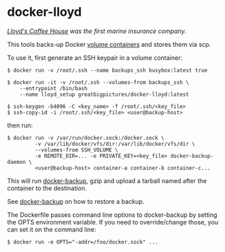 # docker-lloyd
*[Lloyd's Coffee House](http://en.wikipedia.org/wiki/Lloyd%27s_Coffee_House)
was the first marine insurance company.*

This tools backs-up Docker [volume containers](http://docs.docker.io/en/latest/use/working_with_volumes/#creating-and-mounting-a-data-volume-container)
and stores them via scp.

To use it, first generate an SSH keypair in a volume container:

	$ docker run -v /root/.ssh --name backups_ssh busybox:latest true

	$ docker run -it -v /root/.ssh --volumes-from backups_ssh \
		--entrypoint /bin/bash 
		--name lloyd_setup greatbigpictures/docker-lloyd:latest

	$ ssh-keygen -b4096 -C <key_name> -f /root/.ssh/<key_file>
	$ ssh-copy-id -i /root/.ssh/<key_file> <user@backup-host>

then run:

    $ docker run -v /var/run/docker.sock:/docker.sock \
             -v /var/lib/docker/vfs/dir:/var/lib/docker/vfs/dir \
             --volumes-from SSH_VOLUME \
             -e REMOTE_DIR=... -e PRIVATE_KEY=<key_file> docker-backup-daemon \
             <user@backup-host> container-a container-b container-c...

This will run [docker-backup](https://github.com/discordianfish/docker-backup),
gzip and upload a tarball named after the container to the destination.


See [docker-backup](https://github.com/discordianfish/docker-backup) on
how to restore a backup.

The Dockerfile passes command line options to docker-backup by setting the OPTS
environment variable. If you need to override/change those, you can set it on
the command line:

    $ docker run -e OPTS="-addr=/foo/docker.sock" ...
